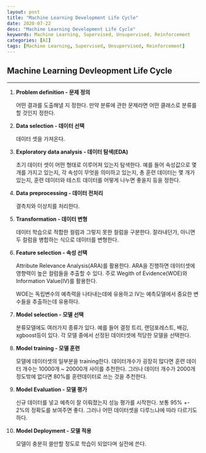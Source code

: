 ```yaml
---
layout: post
title: "Machine Learning Development Life Cycle"
date: 2020-07-22
desc: "Machine Learning Development Life Cycle"
keywords: Machine Learning, Supervised, Unsupervised, Reinforcement
categories: [AI]
tags: [Machine Learning, Supervised, Unsupervised, Reinforcement]
---
```


## Machine Learning Devleopment Life Cycle

___

1. **Problem definition           - 문제 정의**

    어떤 결과를 도출해낼 지 정한다. 만약 분류에 관한 문제라면 어떤 클래스로 분류를 할 것인지 정한다. 

2. **Data selection               - 데이터 선택**

    데이터 셋을 가져온다. 

3. **Exploratory data analysis    - 데이터 탐색(EDA)**

    초기 데이터 셋이 어떤 형태로 이루어져 있는지 탐색한다. 예를 들어 속성값으로 몇개를 가지고 있는지, 각 속성이 무엇을 의미하고 있는지, 총 훈련 데이터는 몇 개가 있는지, 훈련 데이터와 테스트 데이터를 어떻게 나누면 좋을지 등을 정한다. 

4. **Data preprocessing           - 데이터 전처리**

    결측치와 이상치를 처리한다. 

5. **Transformation               - 데이터 변형**

    데이터 학습으로 적합한 컬럼과 그렇지 못한 컬럼을 구분한다. 잘라내던가, 아니면 두 컬럼을 병합하는 식으로 데이터를 변형한다. 

6. **Feature selection            - 속성 선택**

    Attribute Relevance Analysis(ARA)를 활용한다. ARA을 진행하면 데이터셋에 영향력이 높은 컬럼들을 추출할 수 있다. 주로 Wegith of Evidence(WOE)와 Information Value(IV)를 활용한다. 

    WOE는 독립변수의 예측력을 나타내는데에 유용하고 IV는 예측모델에서 중요한 변수들을 추출하는데 유용하다.  

7. **Model selection              - 모델 선택**

    분류모델에도 여러가지 종류가 있다. 예를 들어 결정 트리, 랜덤포레스트, 배깅, xgboost등이 있다. 각 모델 중에서 선정된 데이터셋에 적당한 모델을 선택한다. 

8. **Model training               - 모델 훈련**

    모델에 데이터셋의 일부분을 training한다. 데이터개수가 굉장히 많다면 훈련 데이터 개수는 10000개 ~ 20000개 사이를 추천한다. 그러나 데이터 개수가 2000개 정도밖에 없다면 80%를 훈련데이터로 쓰는 것을 추천한다. 

9.  **Model Evaluation            - 모델 평가**

    신규 데이터를 넣고 예측이 잘 이뤄졌는지 성능 평가를 시작한다. 보통 95% +- 2%의 정확도를 보여주면 좋다. 그러나 어떤 데이터셋을 다루느냐에 따라 다르기도 하다. 

10. **Model Deployment            - 모델 적용**

    모델이 충분히 쓸만할 정도로 학습이 되었다며 실전에 쓴다. 

